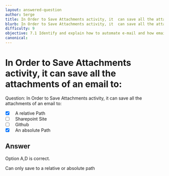 ```yaml
---
layout: answered-question
author: Serge
title: In Order to Save Attachments activity, it  can save all the attachments of an email to
blurb: In Order to Save Attachments activity, it  can save all the attachments of an email to
difficulty: 9
objective: 7.1 Identify and explain how to automate e-mail and how email automation is helpful
canonical: 
---
```


<h1>In Order to Save Attachments activity, it  can save all the attachments of an email to:</h1>

Question:  In Order to Save Attachments activity, it  can save all the attachments of an email to:

 - [X] &nbsp;  A relative Path
 - [ ] &nbsp;  Sharepoint Site
 - [ ] &nbsp;  Github
 - [X] &nbsp;  An absolute Path

## Answer

Option A,D is correct.

Can only save to a relative or absolute path

